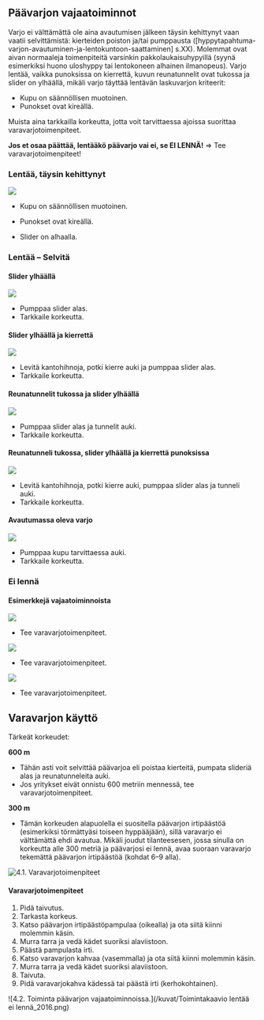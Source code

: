 ## Päävarjon vajaatoiminnot 

Varjo ei välttämättä ole aina avautumisen jälkeen täysin kehittynyt vaan
vaatii selvittämistä: kierteiden poiston ja/tai pumppausta
(\[hyppytapahtuma-varjon-avautuminen-ja-lentokuntoon-saattaminen\] s.XX).
Molemmat ovat aivan normaaleja toimenpiteitä varsinkin
pakkolaukaisuhypyillä (syynä esimerkiksi huono uloshyppy tai lentokoneen
alhainen ilmanopeus). Varjo lentää, vaikka punoksissa on kierrettä,
kuvun reunatunnelit ovat tukossa ja slider on ylhäällä, mikäli varjo
täyttää lentävän laskuvarjon kriteerit:

-   Kupu on säännöllisen muotoinen.
-   Punokset ovat kireällä.

Muista aina tarkkailla korkeutta, jotta voit tarvittaessa ajoissa
suorittaa varavarjotoimenpiteet.

**Jos et osaa päättää, lentääkö päävarjo vai ei, se EI LENNÄ!** =&gt;
Tee varavarjotoimenpiteet!

### Lentää, täysin kehittynyt  


![](/kuvat/Vajaatoiminnot-Lentaa-Taysin-kehittynyt.jpg)

-   Kupu on säännöllisen muotoinen.

-   Punokset ovat kireällä.

-   Slider on alhaalla.

### Lentää – Selvitä  


#### Slider ylhäällä 

![](/kuvat/Vajaatoiminnot-Lentaa-Slider-ylhaalla.png)

-   Pumppaa slider alas.
-   Tarkkaile korkeutta.

#### Slider ylhäällä ja kierrettä 

![](/kuvat/Vajaatoiminnot-Lentaa-Slider-ylhaalla-ja-Kierteita.png)

-   Levitä kantohihnoja, potki kierre auki ja pumppaa slider alas.
-   Tarkkaile korkeutta.

#### Reunatunnelit tukossa ja slider ylhäällä 

![](/kuvat/Vajaatoiminnot-Lentaa-Reunatunnelit-tukossa-ja-slider-ylhaalla.jpg)

-   Pumppaa slider alas ja tunnelit auki.
-   Tarkkaile korkeutta.

#### Reunatunneli tukossa, slider ylhäällä ja kierrettä punoksissa 

![](/kuvat/Vajaatoiminnot-Lentaa-Reunatunnelit-tukossa-ja-slider-ylhaalla-ja-kierteita.jpg)

-   Levitä kantohihnoja, potki kierre auki, pumppaa slider alas ja
    tunneli auki.
-   Tarkkaile korkeutta.

#### Avautumassa oleva varjo 

![](/kuvat/Vajaatoiminnot-lentaa-avautumassa.png)

-   Pumppaa kupu tarvittaessa auki.
-   Tarkkaile korkeutta.

### Ei lennä  


#### Esimerkkejä vajaatoiminnoista 

![](/kuvat/Vajaatoiminnot-line-over.jpg)

-   Tee varavarjotoimenpiteet.

![](/kuvat/Vajaatoiminnot-bag_lock.jpg)

-   Tee varavarjotoimenpiteet.

![](/kuvat/Vajaatoiminnot-streamer.jpg)

-   Tee varavarjotoimenpiteet.

Varavarjon käyttö  
-------------------

Tärkeät korkeudet:

**600 m**

- Tähän asti voit selvittää päävarjoa eli poistaa kierteitä, pumpata slideriä alas ja reunatunneleita auki. 
- Jos yritykset eivät onnistu 600 metriin mennessä, tee varavarjotoimenpiteet.

**300 m**

- Tämän korkeuden alapuolella ei suositella päävarjon irtipäästöä (esimerkiksi törmättyäsi toiseen hyppääjään), sillä varavarjo ei välttämättä ehdi avautua. Mikäli joudut tilanteesesen, jossa sinulla on korkeutta alle 300 metriä ja päävarjosi ei lennä, avaa suoraan varavarjo tekemättä päävarjon irtipäästöä (kohdat 6–9 alla).

![4.1. Varavarjotoimenpiteet](/kuvat/vv.png)


####  Varavarjotoimenpiteet  

1.  Pidä taivutus.
2.  Tarkasta korkeus.
3.  Katso päävarjon irtipäästöpampulaa (oikealla) ja ota siitä kiinni
    molemmin käsin.
4.  Murra tarra ja vedä kädet suoriksi alaviistoon.
5.  Päästä pampulasta irti.
6.  Katso varavarjon kahvaa (vasemmalla) ja ota siitä kiinni
    molemmin käsin.
7.  Murra tarra ja vedä kädet suoriksi alaviistoon.
8.  Taivuta.
9.  Pidä varavarjokahva kädessä tai päästä irti (kerhokohtainen).

![4.2. Toiminta päävarjon vajaatoiminnoissa.](/kuvat/Toimintakaavio lentää ei lennä_2016.png)
